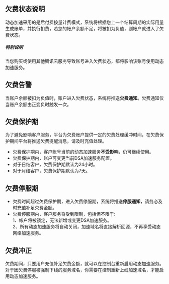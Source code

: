 ## 欠费状态说明
动态加速采用的是后付费按量计费模式，系统将根据您上一个结算周期的实际用量生成账单，并执行扣费，若您的帐户余额不足，将被扣为负值，则帐户就进入了欠费状态。
##### 特别说明
当您购买或使用其他腾讯云服务导致账号进入欠费状态，都将影响该账号使用动态加速服务。

## 欠费告警
当账户余额被扣为负值时，账户进入欠费状态，系统将推送**欠费通知**。欠费通知仅当账户余额由正变负时触发一次。

## 欠费保护期
为了避免影响客户服务，平台为欠费账户提供一定的欠费处理缓冲时间，在欠费保护期间平台将推送欠费提醒消息，请及时充值处理。

- 欠费保护期内，客户账号当前的动态加速服务**不受影响**，仍可继续使用。
- 欠费保护期内，账户可变更当前DSA加速服务配置。
- 对于日结客户，欠费保护期默认为24小时。
- 对于月结客户，欠费保护期默认为7天。

## 欠费停服期
- 欠费时间超过欠费保护期，进入欠费停服期，系统将推送**停服通知**，请务必及时充值补足欠费金额。
- 欠费停服期内，客户服务将受到限制，包括但不限于:  
    1、帐户将被锁定，无法新增或变更DSA加速服务。  
	2、所有动态加速服务将自动关闭，加速域名将直接解析回源，不再享受动态网络加速服务。

## 欠费冲正
欠费期间，只要用户充值补足欠费金额，就可以在控制台重新启用动态加速服务。  
对于因欠费停服被强制下线的服务域名，你需要在控制重新上线加速域名，才能启用动态加速服务。

